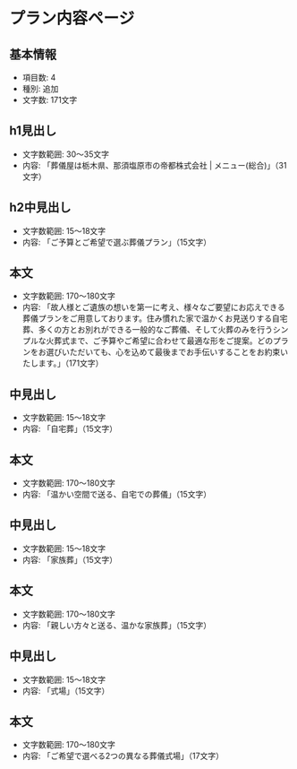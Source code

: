 # プラン内容ページ

## 基本情報
- 項目数: 4
- 種別: 追加
- 文字数: 171文字

## h1見出し
- 文字数範囲: 30～35文字
- 内容: 「葬儀屋は栃木県、那須塩原市の帝都株式会社 | メニュー(総合)」（31文字）

## h2中見出し
- 文字数範囲: 15～18文字
- 内容: 「ご予算とご希望で選ぶ葬儀プラン」（15文字）

## 本文
- 文字数範囲: 170～180文字
- 内容: 「故人様とご遺族の想いを第一に考え、様々なご要望にお応えできる葬儀プランをご用意しております。住み慣れた家で温かくお見送りする自宅葬、多くの方とお別れができる一般的なご葬儀、そして火葬のみを行うシンプルな火葬式まで、ご予算やご希望に合わせて最適な形をご提案。どのプランをお選びいただいても、心を込めて最後までお手伝いすることをお約束いたします。」（171文字）

## 中見出し
- 文字数範囲: 15～18文字
- 内容: 「自宅葬」（15文字）

## 本文
- 文字数範囲: 170～180文字
- 内容: 「温かい空間で送る、自宅での葬儀」（15文字）

## 中見出し
- 文字数範囲: 15～18文字
- 内容: 「家族葬」（15文字）

## 本文
- 文字数範囲: 170～180文字
- 内容: 「親しい方々と送る、温かな家族葬」（15文字）

## 中見出し
- 文字数範囲: 15～18文字
- 内容: 「式場」（15文字）

## 本文
- 文字数範囲: 170～180文字
- 内容: 「ご希望で選べる2つの異なる葬儀式場」（17文字）
